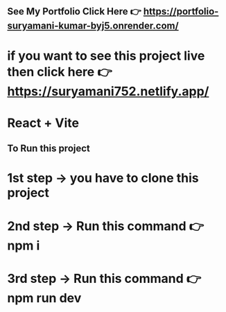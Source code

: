 ## See My Portfolio Click Here 👉 https://portfolio-suryamani-kumar-byj5.onrender.com/

# if you want to see this project live then click here 👉 https://suryamani752.netlify.app/

# React + Vite

## To Run this project 

# 1st step -> you have to clone this project
# 2nd step -> Run this command 👉 npm i
# 3rd step -> Run this command 👉 npm run dev

